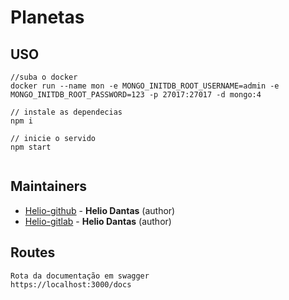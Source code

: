 # Planetas






## USO

```
//suba o docker
docker run --name mon -e MONGO_INITDB_ROOT_USERNAME=admin -e MONGO_INITDB_ROOT_PASSWORD=123 -p 27017:27017 -d mongo:4

// instale as dependecias
npm i

// inicie o servido
npm start


```




## Maintainers

- [Helio-github](https://github.com/HelioDantas) - **Helio Dantas** (author)
- [Helio-gitlab](https://gitlab.com/HelioDantas)  - **Helio Dantas** (author)


## Routes
```
Rota da documentação em swagger
https://localhost:3000/docs

```

